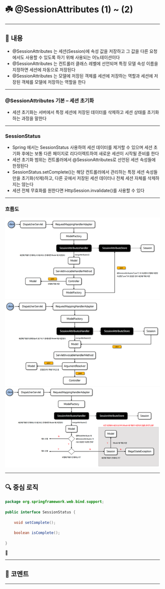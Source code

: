 # ☘️ @SessionAttributes (1) ~ (2)

---

## 📖 내용

- @SessionAttributes 는 세션(Session)에 속성 값을 저장하고 그 값을 다른 요청에서도 사용할 수 있도록 하기 위해 사용되는 어노테이션이다
- @SessionAttributes 는 컨트롤러 클래스 레벨에 선언되며 특정 모델 속성 이름을 지정하면 세션에 자동으로 저장된다
- @SessionAttributes 는 모델에 저장된 객체를 세션에 저장하는 역할과 세션에 저장된 객체를 모델에 저장하는 역할을 한다

---

### @SessionAttributes 기본 – 세션 초기화
- 세션 초기화는 서버에서 특정 세션에 저장된 데이터를 삭제하고 세션 상태를 초기화하는 과정을 말한다

---

### SessionStatus
- Spring 에서는 SessionStatus 사용하여 세션 데이터를 제거할 수 있으며 세션 초기화 후에는 보통 다른 페이지로 리다이렉트하여 새로운 세션이 시작될 준비를 한다
- 세션 초기화 범위는 컨트롤러에서 @SessionAttributes로 선언된 세션 속성들에 한정된다
- SessionStatus.setComplete()는 해당 컨트롤러에서 관리하는 특정 세션 속성들만을 초기화(삭제)하고, 다른 곳에서 저장된 세션 데이터나 전체 세션 자체를 삭제하지는 않는다
- 세션 전체 무효화를 원한다면 HttpSession.invalidate()를 사용할 수 있다

---

### 흐름도
![image_1.png](image_1.png)
![image_2.png](image_2.png)
![image_3.png](image_3.png)


---

## 🔍 중심 로직

```java
package org.springframework.web.bind.support;

public interface SessionStatus {

	void setComplete();

	boolean isComplete();

}
```

📌

---

## 💬 코멘트

---
